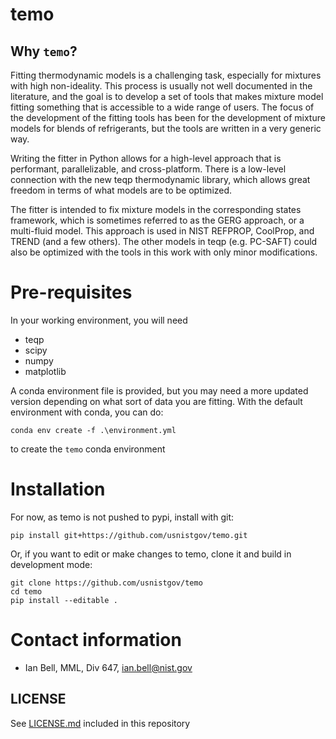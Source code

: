 # temo

## Why ``temo``?

Fitting thermodynamic models is a challenging task, especially for mixtures with high non-ideality.  This process is usually not well documented in the literature, and the goal is to develop a set of tools that makes mixture model fitting something that is accessible to a wide range of users.  The focus of the development of the fitting tools has been for the development of mixture models for blends of refrigerants, but the tools are written in a very generic way.

Writing the fitter in Python allows for a high-level approach that is performant, parallelizable, and cross-platform. There is a low-level connection with the new teqp thermodynamic library, which allows great freedom in terms of what models are to be optimized.

The fitter is intended to fix mixture models in the corresponding states framework, which is sometimes referred to as the GERG approach, or a multi-fluid model. This approach is used in NIST REFPROP, CoolProp, and TREND (and a few others).  The other models in teqp (e.g. PC-SAFT) could also be optimized with the tools in this work with only minor modifications.

# Pre-requisites

In your working environment, you will need

- teqp
- scipy
- numpy
- matplotlib

A conda environment file is provided, but you may need a more updated version depending on what sort of data you are fitting.  With the default environment with conda, you can do:

```
conda env create -f .\environment.yml
```

to create the ``temo`` conda environment

# Installation

For now, as temo is not pushed to pypi, install with git:

```
pip install git+https://github.com/usnistgov/temo.git
```

Or, if you want to edit or make changes to temo, clone it and build in development mode:
```
git clone https://github.com/usnistgov/temo
cd temo
pip install --editable .
```

# Contact information
   - Ian Bell, MML, Div 647, ian.bell@nist.gov

## LICENSE

See [LICENSE.md](LICENSE.md) included in this repository